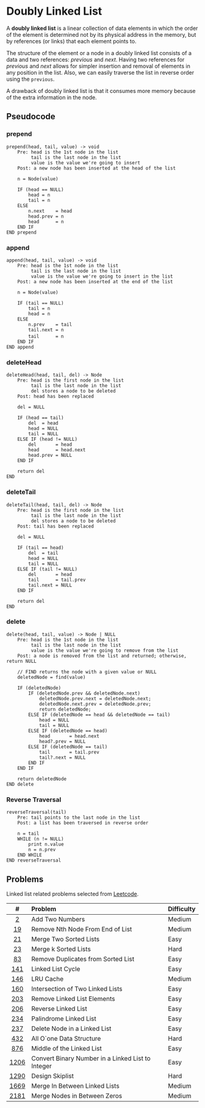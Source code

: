# Doubly Linked List

A **doubly linked list** is a linear collection of data elements in which the order of the element is determined not by its physical address in the memory, but by references (or links) that each element points to.

The structure of the element or a node in a doubly linked list consists of a data and two references: _previous_ and _next_. Having two references for _previous_ and _next_ allows for simpler insertion and removal of elements in any position in the list. Also, we can easily traverse the list in reverse order using the `previous`.

A drawback of doubly linked list is that it consumes more memory because of the extra information in the node.

## Pseudocode

### prepend

```text
prepend(head, tail, value) -> void
    Pre: head is the 1st node in the list
         tail is the last node in the list
         value is the value we're going to insert
    Post: a new node has been inserted at the head of the list

    n = Node(value)

    IF (head == NULL)
        head = n
        tail = n
    ELSE
        n.next    = head
        head.prev = n
        head      = n
    END IF
END prepend
```

### append

```text
append(head, tail, value) -> void
    Pre: head is the 1st node in the list
         tail is the last node in the list
         value is the value we're going to insert in the list
    Post: a new node has been inserted at the end of the list

    n = Node(value)

    IF (tail == NULL)
        tail = n
        head = n
    ELSE
        n.prev    = tail
        tail.next = n
        tail 　　　= n
    END IF
END append
```

### deleteHead

```text
deleteHead(head, tail, del) -> Node
    Pre: head is the first node in the list
         tail is the last node in the list
         del stores a node to be deleted
    Post: head has been replaced

    del = NULL

    IF (head == tail)
        del  = head
        head = NULL
        tail = NULL
    ELSE IF (head != NULL)
        del       = head
        head      = head.next
        head.prev = NULL
    END IF

    return del
END
```

### deleteTail

```text
deleteTail(head, tail, del) -> Node
    Pre: head is the first node in the list
         tail is the last node in the list
         del stores a node to be deleted
    Post: tail has been replaced

    del = NULL

    IF (tail == head)
        del  = tail
        head = NULL
        tail = NULL
    ELSE IF (tail != NULL)
        del       = head
        tail      = tail.prev
        tail.next = NULL
    END IF

    return del
END
```

### delete

```text
delete(head, tail, value) -> Node | NULL
    Pre: head is the 1st node in the list
         tail is the last node in the list
         value is the value we're going to remove from the list
    Post: a node is removed from the list and returned; otherwise, return NULL

    // FIND returns the node with a given value or NULL
    deletedNode = find(value)

    IF (deletedNode)
        IF (deletedNode.prev && deletedNode.next)
            deletedNode.prev.next = deletedNode.next;
            deletedNode.next.prev = deletedNode.prev;
            return deletedNode;
        ELSE IF (deletedNode == head && deletedNode == tail)
            head = NULL
            tail = NULL
        ELSE IF (deletedNode == head)
            head       = head.next
            head?.prev = NULL
        ELSE IF (deletedNode == tail)
            tail       = tail.prev
            tail?.next = NULL
        END IF
    END IF

    return deletedNode
END delete
```

### Reverse Traversal

```text
reverseTraversal(tail)
    Pre: tail points to the last node in the list
    Post: a list has been traversed in reverse order

    n = tail
    WHILE (n != NULL)
        print n.value
        n = n.prev
    END WHILE
END reverseTraversal
```

## Problems

Linked list related problems selected from [Leetcode](https://leetcode.com/tag/linked-list/).

|       #       | Problem                                           | Difficulty |
| :-----------: | :------------------------------------------------ | :--------- |
|    [2][i2]    | Add Two Numbers                                   | Medium     |
|   [19][i19]   | Remove Nth Node From End of List                  | Medium     |
|   [21][i21]   | Merge Two Sorted Lists                            | Easy       |
|   [23][i23]   | Merge k Sorted Lists                              | Hard       |
|   [83][i83]   | Remove Duplicates from Sorted List                | Easy       |
|  [141][i141]  | Linked List Cycle                                 | Easy       |
|  [146][i146]  | LRU Cache                                         | Medium     |
|  [160][i160]  | Intersection of Two Linked Lists                  | Easy       |
|  [203][i203]  | Remove Linked List Elements                       | Easy       |
|  [206][i206]  | Reverse Linked List                               | Easy       |
|  [234][i234]  | Palindrome Linked List                            | Easy       |
|  [237][i237]  | Delete Node in a Linked List                      | Easy       |
|  [432][i432]  | All O`one Data Structure                          | Hard       |
|  [876][i876]  | Middle of the Linked List                         | Easy       |
| [1206][i1206] | Convert Binary Number in a Linked List to Integer | Easy       |
| [1290][i1290] | Design Skiplist                                   | Hard       |
| [1669][i1669] | Merge In Between Linked Lists                     | Medium     |
| [2181][i2181] | Merge Nodes in Between Zeros                      | Medium     |

[i2]: https://leetcode.com/problems/add-two-numbers/
[i19]: https://leetcode.com/problems/remove-nth-node-from-end-of-list/
[i21]: https://leetcode.com/problems/merge-two-sorted-lists/
[i23]: https://leetcode.com/problems/merge-k-sorted-lists/
[i83]: https://leetcode.com/problems/remove-duplicates-from-sorted-list/
[i141]: https://leetcode.com/problems/linked-list-cycle/
[i146]: https://leetcode.com/problems/lru-cache/
[i160]: https://leetcode.com/problems/intersection-of-two-linked-lists/
[i203]: https://leetcode.com/problems/remove-linked-list-elements/
[i206]: https://leetcode.com/problems/reverse-linked-list/
[i234]: https://leetcode.com/problems/palindrome-linked-list/
[i237]: https://leetcode.com/problems/delete-node-in-a-linked-list/
[i432]: https://leetcode.com/problems/all-oone-data-structure/
[i876]: https://leetcode.com/problems/middle-of-the-linked-list/
[i1206]: https://leetcode.com/problems/convert-binary-number-in-a-linked-list-to-integer/
[i1290]: https://leetcode.com/problems/design-skiplist/
[i1669]: https://leetcode.com/problems/merge-in-between-linked-lists/
[i2181]: https://leetcode.com/problems/merge-nodes-in-between-zeros/
